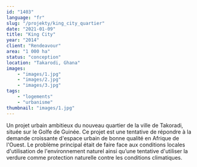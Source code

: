 ```yaml
---
id: "1403"
language: "fr"
slug: "/projekty/king_city_quartier"
date: "2021-01-09"
title: "King City"
year: "2014"
client: "Rendeavour"
area: "1 000 ha"
status: "conception"
location: "Takarodi, Ghana"
images: 
    - "images/1.jpg"
    - "images/2.jpg"
    - "images/3.jpg"
tags: 
    - "logements"
    - "urbanisme"
thumbnail: "images/1.jpg"
---
```

Un projet urbain ambitieux du nouveau quartier de la ville de Takoradi, située sur le Golfe de Guinée. Ce projet est une tentative de répondre à&nbsp;la demande croissante d'espace urbain de bonne qualité en Afrique de l'Ouest. Le problème principal était de faire face aux conditions locales d'utilisation de l'environnement naturel ainsi qu’une tentative d'utiliser la verdure comme protection naturelle contre les conditions climatiques.
